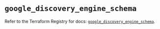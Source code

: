 # `google_discovery_engine_schema`

Refer to the Terraform Registry for docs: [`google_discovery_engine_schema`](https://registry.terraform.io/providers/hashicorp/google/6.31.0/docs/resources/discovery_engine_schema).
